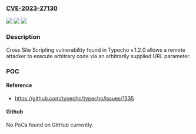 ### [CVE-2023-27130](https://cve.mitre.org/cgi-bin/cvename.cgi?name=CVE-2023-27130)
![](https://img.shields.io/static/v1?label=Product&message=n%2Fa&color=blue)
![](https://img.shields.io/static/v1?label=Version&message=n%2Fa&color=blue)
![](https://img.shields.io/static/v1?label=Vulnerability&message=n%2Fa&color=brighgreen)

### Description

Cross Site Scripting vulnerability found in Typecho v.1.2.0 allows a remote attacker to execute arbitrary code via an arbitrarily supplied URL parameter.

### POC

#### Reference
- https://github.com/typecho/typecho/issues/1535

#### Github
No PoCs found on GitHub currently.

